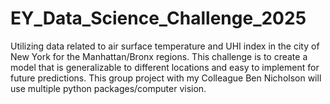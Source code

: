 # EY_Data_Science_Challenge_2025
Utilizing data related to air surface temperature and UHI index in the city of New York for the Manhattan/Bronx regions. This challenge is to create a model that is generalizable to different locations and easy to implement for future predictions. This group project with my Colleague Ben Nicholson will use multiple python packages/computer vision.
